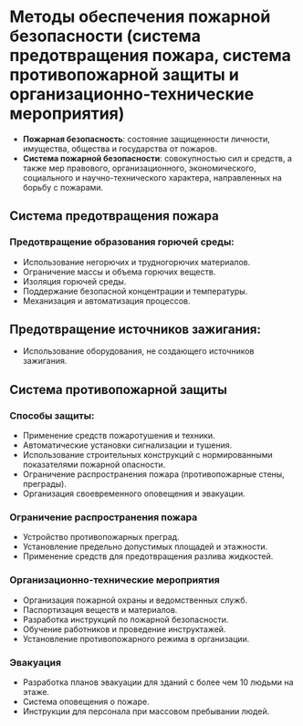 # Методы обеспечения пожарной безопасности (система предотвращения пожара, система противопожарной защиты и организационно-технические мероприятия)

- **Пожарная безопасность**: состояние защищенности личности, имущества,
  общества и государства от пожаров.
- **Система пожарной безопасности**: совокупностью сил и средств, а также мер
  правового, организационного, экономического, социального и научно-технического
  характера, направленных на борьбу с пожарами.

## Система предотвращения пожара

### Предотвращение образования горючей среды:

- Использование негорючих и трудногорючих материалов.
- Ограничение массы и объема горючих веществ.
- Изоляция горючей среды.
- Поддержание безопасной концентрации и температуры.
- Механизация и автоматизация процессов.

## Предотвращение источников зажигания:

- Использование оборудования, не создающего источников зажигания.

##  Система противопожарной защиты

### Способы защиты:

- Применение средств пожаротушения и техники.
- Автоматические установки сигнализации и тушения.
- Использование строительных конструкций с нормированными показателями пожарной
  опасности.
- Ограничение распространения пожара (противопожарные стены, преграды).
- Организация своевременного оповещения и эвакуации.

### Ограничение распространения пожара

- Устройство противопожарных преград.
- Установление предельно допустимых площадей и этажности.
- Применение средств для предотвращения разлива жидкостей.

### Организационно-технические мероприятия

- Организация пожарной охраны и ведомственных служб.
- Паспортизация веществ и материалов.
- Разработка инструкций по пожарной безопасности.
- Обучение работников и проведение инструктажей.
- Установление противопожарного режима в организации.

### Эвакуация

- Разработка планов эвакуации для зданий с более чем 10 людьми на этаже.
- Система оповещения о пожаре.
- Инструкции для персонала при массовом пребывании людей.
